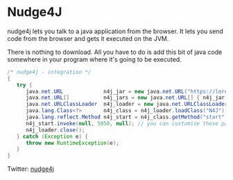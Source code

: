Nudge4J
=======

nudge4j lets you talk to a java application from the browser.
It lets you send code from the browser and gets it executed on the JVM.

There is nothing to download.
All you have to do is add this bit of java code somewhere in your program where it's going to be executed.

```java
/* nudge4j - integration */ 
{
   try {
      java.net.URL             n4j_jar = new java.net.URL("https://lorenzoongithub.github.io/nudge4j/dist/n4j.jar");
      java.net.URL[]           n4j_jars = new java.net.URL[] { n4j_jar };
      java.net.URLClassLoader  n4j_loader = new java.net.URLClassLoader(n4j_jars);
      java.lang.Class<?>       n4j_class = n4j_loader.loadClass("N4J");
      java.lang.reflect.Method n4j_start = n4j_class.getMethod("start", int.class, Object[].class);
      n4j_start.invoke(null, 5050, null); // you can customize these parameters: port and arguments.
      n4j_loader.close();
   } catch (Exception e) {
      throw new RuntimeException(e);
   }
}
```











Twitter: <a href='https://twitter.com/nudge4jofficial'>nudge4j</a>
